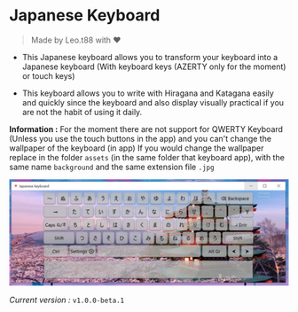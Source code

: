# Japanese Keyboard
> Made by Leo.t88 with ❤

- This Japanese keyboard allows you to transform your keyboard into a Japanese keyboard (With keyboard keys (AZERTY only for the moment) or touch keys)

- This keyboard allows you to write with Hiragana and Katagana easily and quickly since the keyboard and also display visually practical if you are not the habit of using it daily.

**Information :**
For the moment there are not support for QWERTY Keyboard (Unless you use the touch buttons in the app) and you can't change the wallpaper of the keyboard (in app)
If you would change the wallpaper replace in the folder ``assets`` (in the same folder that keyboard app), with the same name ``background`` and the same extension file ``.jpg``

<img src="./screen.png">

*Current version :* ``v1.0.0-beta.1``
